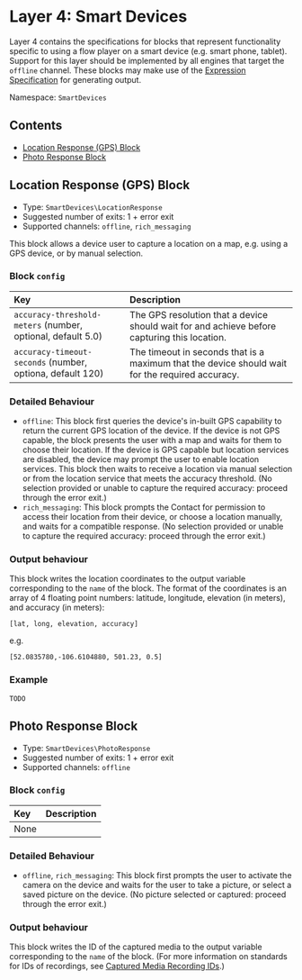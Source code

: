 # Layer 4: Smart Devices

Layer 4 contains the specifications for blocks that represent functionality specific to using a flow player on a smart device \(e.g. smart phone, tablet\).  
Support for this layer should be implemented by all engines that target the `offline` channel. These blocks may make use of the [Expression Specification](../expressions.md) for generating output.

Namespace: `SmartDevices`

## Contents

* [Location Response \(GPS\) Block](blocks-3.md#location-response-gps-block)
* [Photo Response Block](blocks-3.md#photo-response-block)

## Location Response \(GPS\) Block

* Type: `SmartDevices\LocationResponse`
* Suggested number of exits: 1 + error exit
* Supported channels: `offline`, `rich_messaging`

This block allows a device user to capture a location on a map, e.g. using a GPS device, or by manual selection.

### Block `config`

| Key | Description |
| :--- | :--- |
| `accuracy-threshold-meters` \(number, optional, default 5.0\) | The GPS resolution that a device should wait for and achieve before capturing this location. |
| `accuracy-timeout-seconds` \(number, optiona, default 120\) | The timeout in seconds that is a maximum that the device should wait for the required accuracy. |

### Detailed Behaviour

* `offline`: This block first queries the device's in-built GPS capability to return the current GPS location of the device. If the device is not GPS capable, the block presents the user with a map and waits for them to choose their location.  If the device is GPS capable but location services are disabled, the device may prompt the user to enable location services. This block then waits to receive a location via manual selection or from the location service that meets the accuracy threshold.  \(No selection provided or unable to capture the required accuracy: proceed through the error exit.\)
* `rich_messaging`: This block prompts the Contact for permission to access their location from their device, or choose a location manually, and waits for a compatible response. \(No selection provided or unable to capture the required accuracy: proceed through the error exit.\)

### Output behaviour

This block writes the location coordinates to the output variable corresponding to the `name` of the block. The format of the coordinates is an array of 4 floating point numbers: latitude, longitude, elevation \(in meters\), and accuracy \(in meters\):

```text
[lat, long, elevation, accuracy]
```

e.g.

```text
[52.0835780,-106.6104880, 501.23, 0.5]
```

### Example

```text
TODO
```

## Photo Response Block

* Type: `SmartDevices\PhotoResponse`
* Suggested number of exits: 1 + error exit
* Supported channels: `offline`

### Block `config`

| Key | Description |
| :--- | :--- |
| None |  |

### Detailed Behaviour

* `offline`, `rich_messaging`: This block first prompts the user to activate the camera on the device and waits for the user to take a picture, or select a saved picture on the device. \(No picture selected or captured: proceed through the error exit.\)

### Output behaviour

This block writes the ID of the captured media to the output variable corresponding to the `name` of the block. \(For more information on standards for IDs of recordings, see [Captured Media Recording IDs](https://github.com/floip/flow-specification/tree/7a09ac6d0cd28370fd159bce33d69f61c8eb4c30/layers/layer4/TODO/README.md).\)


